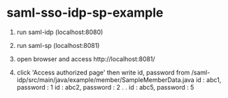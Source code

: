 # saml-sso-idp-sp-example


1. run saml-idp (localhost:8080)

2. run saml-sp  (localhost:8081)

3. open browser and access http://localhost:8081/

4. click 'Access authorized page' then write id, password from /saml-idp/src/main/java/example/member/SampleMemberData.java
   id : abc1, password : 1
   id : abc2, password : 2
   .
   .
   id : abc5, password : 5
